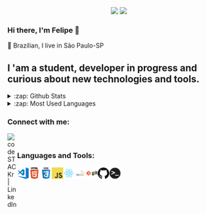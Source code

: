 [linkedin]: https://www.linkedin.com/in/felipe-galvao/

<p align="center">
 <img width="10%" src="https://media.giphy.com/media/kH1DBkPNyZPOk0BxrM/giphy.gif
" />
 <img width="6%"  src="https://media.giphy.com/media/KzJkzjggfGN5Py6nkT/source.gif" />
</p>

### Hi there, I'm Felipe 👋

🏡 Brazilian, I live in São Paulo-SP

## I 'am a student, developer in progress and curious about new technologies and tools.

<details>
  <summary>:zap: Github Stats</summary>
  <img align="" alt="codeSTACKr's Github Stats" src="https://github-readme-stats.codestackr.vercel.app/api?username=felipegalvao1&show_icons=true&hide_border=true" />
</details>
<details>
  <summary>:zap: Most Used Languages</summary>
  <img align="" alt="codeSTACKr's Github Stats" src="https://github-readme-stats.vercel.app/api/top-langs/?username=FelipeGalvao1&layout=compact" />
</details>

### Connect with me:

[<img align="left" alt="codeSTACKr | LinkedIn" width="22px" src="https://cdn.jsdelivr.net/npm/simple-icons@v3/icons/linkedin.svg" />][linkedin]

<br />

### Languages and Tools:

<img align="left" alt="Visual Studio Code" width="26px" src="https://raw.githubusercontent.com/github/explore/80688e429a7d4ef2fca1e82350fe8e3517d3494d/topics/visual-studio-code/visual-studio-code.png" />
<img align="left" alt="HTML5" width="26px" src="https://raw.githubusercontent.com/github/explore/80688e429a7d4ef2fca1e82350fe8e3517d3494d/topics/html/html.png" />
<img align="left" alt="CSS3" width="26px" src="https://raw.githubusercontent.com/github/explore/80688e429a7d4ef2fca1e82350fe8e3517d3494d/topics/css/css.png" />
<img align="left" alt="JavaScript" width="26px" src="https://raw.githubusercontent.com/github/explore/80688e429a7d4ef2fca1e82350fe8e3517d3494d/topics/javascript/javascript.png" />
<img align="left" alt="React" width="26px" src="https://raw.githubusercontent.com/github/explore/80688e429a7d4ef2fca1e82350fe8e3517d3494d/topics/react/react.png" />
<img align="left" alt="MySQL" width="26px" src="https://raw.githubusercontent.com/github/explore/80688e429a7d4ef2fca1e82350fe8e3517d3494d/topics/mysql/mysql.png" />
<img align="left" alt="Git" width="26px" src="https://raw.githubusercontent.com/github/explore/80688e429a7d4ef2fca1e82350fe8e3517d3494d/topics/git/git.png" />
<img align="left" alt="GitHub" width="26px" src="https://raw.githubusercontent.com/github/explore/78df643247d429f6cc873026c0622819ad797942/topics/github/github.png" />
<img align="left" alt="Terminal" width="26px" src="https://raw.githubusercontent.com/github/explore/80688e429a7d4ef2fca1e82350fe8e3517d3494d/topics/terminal/terminal.png" />

<br />

